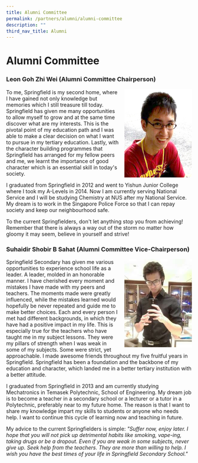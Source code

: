 ```yaml
---
title: Alumni Committee
permalink: /partners/alumni/alumni-committee
description: ""
third_nav_title: Alumni
---
```

# **Alumni Committee**

###   Leon Goh Zhi Wei (Alumni Committee Chairperson)  
  
<img src="/images/Alumni_Chairperson.jpg" style="width:183px;height:240px;margin-left:15px;" align = "right">


To me, Springfield is my second home, where I have gained not only knowledge but memories which I still treasure till today. Springfield has given me many opportunities to allow myself to grow and at the same time discover what are my interests. This is the pivotal point of my education path and I was able to make a clear decision on what I want to pursue in my tertiary education. Lastly, with the character building programmes that Springfield has arranged for my fellow peers and me, we learnt the importance of good character which is an essential skill in today's society. 

I graduated from Springfield in 2012 and went to Yishun Junior College where I took my A-Levels in 2014. Now I am currently serving National Service and I will be studying Chemistry at NUS after my National Service. My dream is to work in the Singapore Police Force so that I can repay society and keep our neighbourhood safe.

To the current Springfielders, don't let anything stop you from achieving! Remember that there is always a way out of the storm no matter how gloomy it may seem, believe in yourself and strive!

### Suhaidir Shobir B Sahat (Alumni Committee Vice-Chairperson)

<img src="/images/Alumni_ViceChairperson%202.jpg" style="width:183px;height:240px;margin-left:15px;" align = "right">

Springfield Secondary has given me various opportunities to experience school life as a leader. A leader, molded in an honorable manner. I have cherished every moment and mistakes I have made with my peers and teachers. The moments made were greatly influenced, while the mistakes learned would hopefully be never repeated and guide me to make better choices. Each and every person I met had different backgrounds, in which they have had a positive impact in my life. This is especially true for the teachers who have taught me in my subject lessons. They were my pillars of strength when I was weak in some of my subjects. Some were strict, yet approachable. I made awesome friends throughout my five fruitful years in Springfield. Springfield has been a foundation and the backbone of my education and character, which landed me in a better tertiary institution with a better attitude.

I graduated from Springfield in 2013 and am currently studying Mechatronics in Temasek Polytechnic, School of Engineering. My dream job is to become a teacher in a secondary school or a lecturer or a tutor in a Polytechnic, preferably near to my future home. The reason is that I want to share my knowledge impart my skills to students or anyone who needs help. I want to continue this cycle of learning now and teaching in future.

My advice to the current Springfielders is simple: _"Suffer now, enjoy later. I hope that you will not pick up detrimental habits like smoking, vape-ing, taking drugs or be a dropout. Even if you are weak in some subjects, never give up. Seek help from the teachers. They are more than willing to help. I wish you have the best times of your life in Springfield Secondary School."_